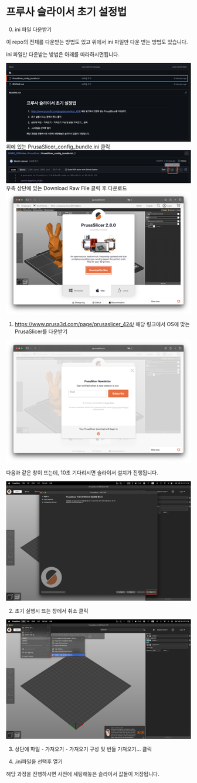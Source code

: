 # 프루사 슬라이서 초기 설정법

0. ini 파일 다운받기

이 repo의 전체를 다운받는 방법도 있고 위에서 ini 파일만 다운 받는 방법도 있습니다.

ini 파일만 다운받는 방법은 아래를 따라하시면됩니다. 

<img src="images/000.png">
위에 있는 PrusaSlicer_config_bundle.ini 클릭

<img src="images/001.png">
우측 상단에 있는 Download Raw File 클릭 후 다운로드

<img src="images/002.png">

1. https://www.prusa3d.com/page/prusaslicer_424/ 해당 링크에서 OS에 맞는 PrusaSlicer를 다운받기

<img src="images/003.png">

다음과 같은 창이 뜨는데, 10초 기다리시면 슬라이서 설치가 진행됩니다.

<img src="images/004.png">

2. 초기 실행시 뜨는 창에서 취소 클릭

<img src="images/005.png">

3. 상단에 파일 - 가져오기 - 가져오기 구성 및 번들 가져오기... 클릭

4. .ini파일을 선택후 열기

해당 과정을 진행하시면 사전에 세팅해놓은 슬라이서 값들이 저장됩니다.